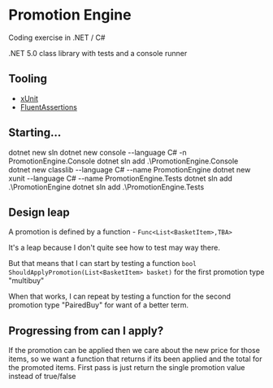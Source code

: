 # Promotion Engine

Coding exercise in .NET / C#

.NET 5.0 class library with tests and a console runner

## Tooling

* [xUnit](https://github.com/xunit/xunit)
* [FluentAssertions](https://fluentassertions.com/)

## Starting...

dotnet new sln
dotnet new console --language C# -n PromotionEngine.Console
dotnet sln add .\PromotionEngine.Console\
dotnet new classlib --language C# --name PromotionEngine
dotnet new xunit --language C# --name PromotionEngine.Tests
dotnet sln add .\PromotionEngine
dotnet sln add .\PromotionEngine.Tests

## Design leap

A promotion is defined by a function - `Func<List<BasketItem>,TBA>`

It's a leap because I don't quite see how to test may way there.

But that means that I can start by testing a function `bool ShouldApplyPromotion(List<BasketItem> basket)` for the first promotion type "multibuy"

When that works, I can repeat by testing a function for the second promotion type "PairedBuy" for want of a better term.

## Progressing from can I apply?

If the promotion can be applied then we care about the new price for those items, so we want a function that returns if its been applied and the total for the promoted items. First pass is just return the single promotion value instead of true/false
